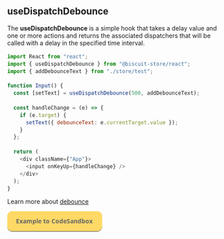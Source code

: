 ## useDispatchDebounce
The **useDispatchDebounce** is a simple hook that takes a delay value and one or more actions and returns the associated dispatchers that will be called with a delay in the specified time interval.

```javascript
import React from "react";
import { useDispatchDebounce } from "@biscuit-store/react";
import { addDebounceText } from "./store/test";

function Input() {
  const [setText] = useDispatchDebounce(500, addDebounceText);

  const handleChange = (e) => {
    if (e.target) {
      setText({ debounceText: e.currentTarget.value });
    }
  };

  return (
    <div className={"App"}>
      <input onKeyUp={handleChange} />
    </div>
  );
}
```
Learn more about [debounce](https://levelup.gitconnected.com/debounce-in-javascript-improve-your-applications-performance-5b01855e086#:~:text=A%20debounce%20is%20a%20cousin,to%20fetch%20typeahead%20search%20results.)

[![N|Solid](/docs/assets/exemple-button.png)](https://codesandbox.io/s/vigorous-kalam-fyhdc?file=/src/DispatchDebounceExample.tsx)
